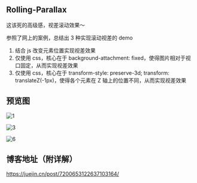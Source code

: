 ## Rolling-Parallax

这该死的高级感，视差滚动效果～

参照了网上的案例，总结出 3 种实现滚动视差的 demo

1. 结合 js 改变元素位置实现视差效果
2. 仅使用 css，核心在于 background-attachment: fixed，使得图片相对于视口固定，从而实现视差效果
3. 仅使用 css，核心在于 transform-style: preserve-3d; transform: translateZ(-1px)，使得各个元素在 Z 轴上的位置不同，从而实现视差效果

## 预览图
![1](https://user-images.githubusercontent.com/53120187/219317434-7b34a775-f9fe-41d0-b9c7-ffa6ab9c8e1d.gif)

![3](https://user-images.githubusercontent.com/53120187/219005169-aab8df28-7b22-4d4c-9937-edffadc02b01.png)

![6](https://user-images.githubusercontent.com/53120187/219317498-e587ef16-9a3f-4704-be9f-379f457e77d7.gif)


## 博客地址（附详解）  
https://juejin.cn/post/7200653122637103164/
